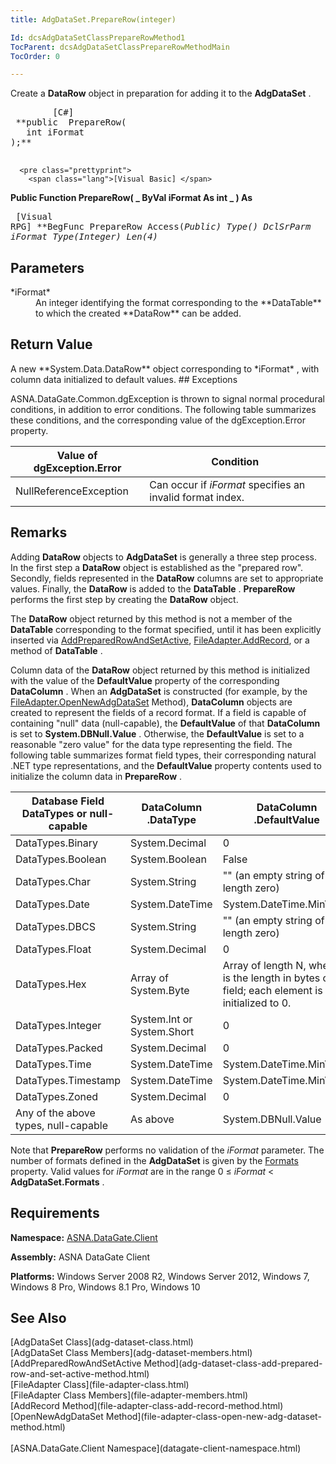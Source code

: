 ```yaml
---
title: AdgDataSet.PrepareRow(integer)

Id: dcsAdgDataSetClassPrepareRowMethod1
TocParent: dcsAdgDataSetClassPrepareRowMethodMain
TocOrder: 0

---
```


Create a **DataRow** object in preparation for adding it to the **AdgDataSet** .
<pre class="prettyprint">
        <span class="lang">[C#]</span>
 **public  PrepareRow(
   int iFormat
);** 
      </pre>
      <pre class="prettyprint">
        <span class="lang">[Visual Basic] </span>
 **Public Function PrepareRow( _
   ByVal iFormat As int _
) As** 
      </pre>
      <pre class="prettyprint">
        <span class="lang">[Visual RPG]</span>
 **BegFunc PrepareRow Access(*Public) Type()
   DclSrParm iFormat Type(*Integer) Len(4)** 
      </pre>

## Parameters

<dl>
        <dt>
 *iFormat* 
        </dt>
        <dd>An integer identifying the format corresponding to the **DataTable** 
			to which the created **DataRow**  can be added.</dd>
</dl>

## Return Value

<p>A new **System.Data.DataRow** object corresponding to *iFormat* , with column data initialized to default values.
## Exceptions

ASNA.DataGate.Common.dgException is thrown to signal normal procedural conditions, in addition to error conditions. The following table summarizes these conditions, and the corresponding value of the dgException.Error property.
<br />



| Value of dgException.Error | Condition |
| ---- | ---- |
| NullReferenceException | Can occur if *iFormat* specifies an invalid format index. |



## Remarks

Adding **DataRow** objects to **AdgDataSet** is generally a three step process. In the first step a **DataRow** object is established as the "prepared row". Secondly, fields represented in the **DataRow** columns are set to appropriate values. Finally, the **DataRow** is added to the **DataTable** . **PrepareRow** performs the first step by creating the **DataRow** object.

The **DataRow** object returned by this method is not a member of the **DataTable** corresponding to the format specified, until it has been explicitly inserted via [ AddPreparedRowAndSetActive](adg-dataset-class-add-prepared-row-and-set-active-method.html), [ FileAdapter.AddRecord](file-adapter-class-add-record-method.html), or a method of **DataTable** .

Column data of the **DataRow** object returned by this method is initialized with the value of the **DefaultValue** property of the corresponding **DataColumn** . When an **AdgDataSet** is constructed (for example, by the [ FileAdapter.OpenNewAdgDataSet](file-adapter-class-open-new-adg-dataset-method.html) Method), **DataColumn** objects are created to represent the fields of a record format. If a field is capable of containing "null" data (null-capable), the **DefaultValue** of that **DataColumn** is set to **System.DBNull.Value** . Otherwise, the **DefaultValue** is set to a reasonable "zero value" for the data type representing the field. The following table summarizes format field types, their corresponding natural .NET type representations, and the **DefaultValue** property contents used to initialize the column data in **PrepareRow** .
<br />



| Database Field DataTypes or null-capable | DataColumn<br /> 								.DataType | DataColumn<br /> 								.DefaultValue |
| ---- | ---- | ---- |
| DataTypes.Binary | System.Decimal | 0 |
| DataTypes.Boolean | System.Boolean | False |
| DataTypes.Char | System.String | "" (an empty string of length zero) |
| DataTypes.Date | System.DateTime | System.DateTime.MinValue |
| DataTypes.DBCS | System.String | "" (an empty string of length zero) |
| DataTypes.Float | System.Decimal | 0 |
| DataTypes.Hex | Array of System.Byte | Array of length N, where N is the length in bytes of the field; each element is  								initialized to 0. |
| DataTypes.Integer | System.Int or System.Short | 0 |
| DataTypes.Packed | System.Decimal | 0 |
| DataTypes.Time | System.DateTime | System.DateTime.MinValue |
| DataTypes.Timestamp | System.DateTime | System.DateTime.MinValue |
| DataTypes.Zoned | System.Decimal | 0 |
| Any of the above types, null-capable | As above | System.DBNull.Value |



Note that **PrepareRow** performs no validation of the *iFormat* parameter. The number of formats defined in the **AdgDataSet** is given by the [Formats](adg-dataset-class-formats-property.html) property. Valid values for *iFormat* are in the range 0 ≤ *iFormat* &lt; **AdgDataSet.Formats** .
## Requirements

**Namespace:** [ASNA.DataGate.Client](datagate-client-namespace.html) 

**Assembly:** ASNA DataGate Client

**Platforms:** Windows Server 2008 R2, Windows Server 2012, Windows 7, Windows 8 Pro, Windows 8.1 Pro, Windows 10
## See Also

<dl />
      [AdgDataSet Class](adg-dataset-class.html)
      <br />
      [AdgDataSet Class Members](adg-dataset-members.html)
      <br />
      [AddPreparedRowAndSetActive 
					Method](adg-dataset-class-add-prepared-row-and-set-active-method.html)
      <br />
      [FileAdapter Class](file-adapter-class.html)
      <br />
      [FileAdapter Class Members](file-adapter-members.html)
      <br />
      [AddRecord Method](file-adapter-class-add-record-method.html)
      <br />
      [OpenNewAdgDataSet Method](file-adapter-class-open-new-adg-dataset-method.html)
      <br />
      <br />
      [ASNA.DataGate.Client Namespace](datagate-client-namespace.html)

